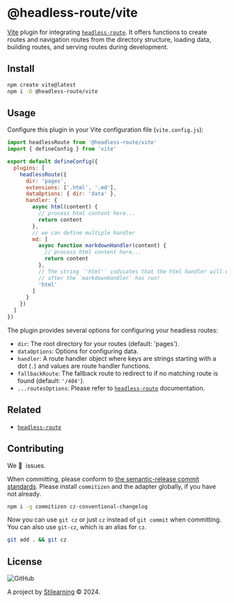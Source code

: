 # @headless-route/vite

[Vite](https://vitejs.dev/) plugin for integrating [`headless-route`](https://github.com/bent10/headless-route/tree/main/packages/core). It offers functions to create routes and navigation routes from the directory structure, loading data, building routes, and serving routes during development.

## Install

```bash
npm create vite@latest
npm i -D @headless-route/vite
```

## Usage

Configure this plugin in your Vite configuration file (`vite.config.js`):

```js
import headlessRoute from '@headless-route/vite'
import { defineConfig } from 'vite'

export default defineConfig({
  plugins: [
    headlessRoute({
      dir: 'pages',
      extensions: ['.html', '.md'],
      dataOptions: { dir: 'data' },
      handler: {
        async html(content) {
          // process html content here...
          return content
        },
        // we can define multiple handler
        md: [
          async function markdownHandler(content) {
            // process html content here...
            return content
          },
          // The string `'html'` indicates that the html handler will execute
          // after the `markdownHandler` has run!
          'html'
        ]
      }
    })
  ]
})
```

The plugin provides several options for configuring your headless routes:

- `dir`: The root directory for your routes (default: 'pages').
- `dataOptions`: Options for configuring data.
- `handler`: A route handler object where keys are strings starting with a dot (`.`) and values are route handler functions.
- `fallbackRoute`: The fallback route to redirect to if no matching route is found (default: `'/404'`).
- `...routesOptions`: Please refer to [`headless-route`](https://github.com/bent10/headless-route/tree/main/packages/core#api) documentation.

## Related

- [`headless-route`](https://github.com/bent10/headless-route/tree/main/packages/core)

## Contributing

We 💛&nbsp; issues.

When committing, please conform to [the semantic-release commit standards](https://www.conventionalcommits.org/). Please install `commitizen` and the adapter globally, if you have not already.

```bash
npm i -g commitizen cz-conventional-changelog
```

Now you can use `git cz` or just `cz` instead of `git commit` when committing. You can also use `git-cz`, which is an alias for `cz`.

```bash
git add . && git cz
```

## License

![GitHub](https://img.shields.io/github/license/bent10/headless-route)

A project by [Stilearning](https://stilearning.com) &copy; 2024.

